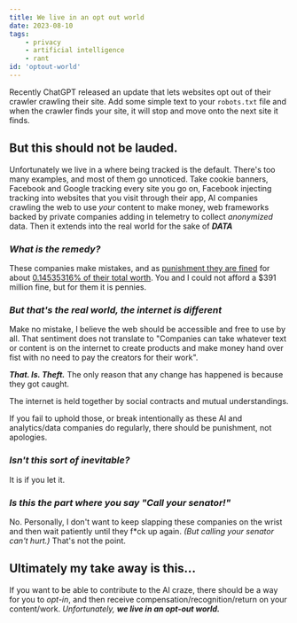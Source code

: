 ```yaml
---
title: We live in an opt out world
date: 2023-08-10
tags:
    - privacy
    - artificial intelligence
    - rant
id: 'optout-world'
---
```


Recently ChatGPT released an update that lets websites opt out of their crawler crawling their site. Add some simple text to your `robots.txt` file and when the crawler finds your site, it will stop and move onto the next site it finds.

## But this should not be lauded.

Unfortunately we live in a where being tracked is the default. There's too many examples, and most of them go unnoticed. Take cookie banners, Facebook and Google tracking every site you go on, Facebook injecting tracking into websites that you visit through their app, AI companies crawling the web to use *your* content to make money, web frameworks backed by private companies adding in telemetry to collect *anonymized* data. Then it extends into the real world for the sake of **_DATA_**

### *What is the remedy?*

These companies make mistakes, and as [punishment they are fined](https://thehackernews.com/2022/11/google-to-pays-391-million-privacy-fine.html) for about [0.14535316% of their total worth](https://www.gobankingrates.com/money/business/how-much-is-google-worth/). You and I could not afford a $391 million fine, but for them it is pennies. 

### *But that's the real world, the internet is different*

Make no mistake, I believe the web should be accessible and free to use by all. That sentiment does not translate to "Companies can take whatever text or content is on the internet to create products and make money hand over fist with no need to pay the creators for their work".

**_That. Is. Theft._** The only reason that any change has happened is because they got caught.

<aside>The internet is held together by social contracts and mutual understandings.</aside>

If you fail to uphold those, or break intentionally as these AI and analytics/data companies do regularly, there should be punishment, not apologies.

### *Isn't this sort of inevitable?*

It is if you let it. 

### *Is this the part where you say "Call your senator!"*

No. Personally, I don't want to keep slapping these companies on the wrist and then wait patiently until they f\*ck up again. *(But calling your senator can't hurt.)* That's not the point.

## Ultimately my take away is this...

If you want to be able to contribute to the AI craze, there should be a way for you to *opt-in*, and then receive compensation/recognition/return on your content/work. _Unfortunately, **we live in an opt-out world.**_
